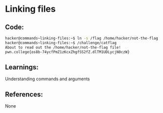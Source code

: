 # Linking files
## Code:
```bash
hacker@commands~linking-files:~$ ln -s /flag /home/hacker/not-the-flag
hacker@commands~linking-files:~$ /challenge/catflag
About to read out the /home/hacker/not-the-flag file!
pwn.college{os8b-74ycfPmZ1zKcxZhgfSS2fZ.dlTM1UDLycjN0czW}
```
## Learnings:
Understanding commands and arguments

## References:
None
